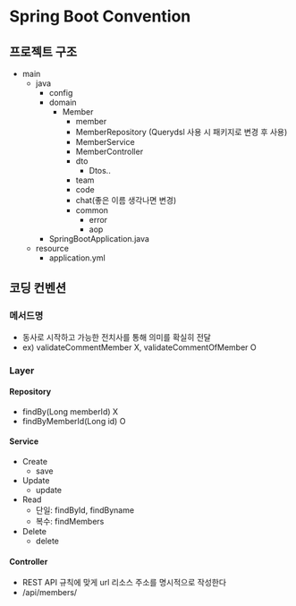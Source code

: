 # Spring Boot Convention

## 프로젝트 구조

-   main
    -   java
        -   config
        -   domain
            -   Member
                -   member
                -   MemberRepository (Querydsl 사용 시 패키지로 변경 후 사용)
                -   MemberService
                -   MemberController
                -   dto
                    -   Dtos..
                -   team
                -   code
                -   chat(좋은 이름 생각나면 변경)
                -   common
                    -   error
                    -   aop
        -   SpringBootApplication.java
    -   resource
        -   application.yml

## 코딩 컨벤션

### 메서드명

-   동사로 시작하고 가능한 전치사를 통해 의미를 확실히 전달
-   ex) validateCommentMember X, validateCommentOfMember O

### Layer

#### Repository

-   findBy(Long memberId) X
-   findByMemberId(Long id) O

#### Service

-   Create
    -   save
-   Update
    -   update
-   Read
    -   단일: findById, findByname
    -   복수: findMembers
-   Delete
    -   delete

#### Controller

-   REST API 규칙에 맞게 url 리소스 주소를 명시적으로 작성한다
-   /api/members/
